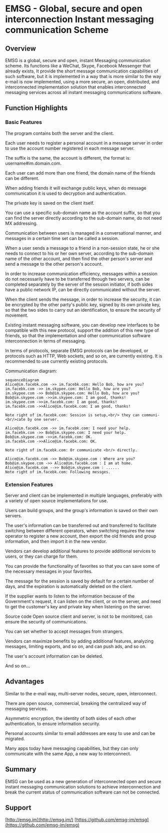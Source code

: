 # EMSG - Global, secure and open interconnection Instant messaging communication Scheme


## Overview

EMSG is a global, secure and open, instant Messaging communication scheme. Its functions like a WeChat, Skype, Facebook Messenger that already exists, It provide the short message communication capabilities of such software, but it is implemented in a way that is more similar to the way e-mail is now implemented, using a more secure, an open, distributed, and interconnected implementation solution that enables interconnected messaging services across all instant messaging communications software.

## Function Highlights

### Basic Features

The program contains both the server and the client.

Each user needs to register a personal account in a message server in order to use the account number registered in each message server.

The suffix is the same, the account is different, the format is: username#im.domain.com.

Each user can add more than one friend, the domain name of the friends can be different.

When adding friends it will exchange public keys, when do message communication it is used to decryption and authentication.

The private key is saved on the client itself.

You can use a specific sub-domain name as the account suffix, so that you can find the server directly according to the sub-domain name, do not need MX addressing.

Communication between users is managed in a conversational manner, and messages in a certain time set can be called a session.

When a user sends a message to a friend in a non-session state, he or she needs to connect to his or her own server, according to the sub-domain name of the other account, and then find the other person's server and send a message to the other person's account.

In order to increase communication efficiency, messages within a session do not necessarily have to be transferred through two servers, can be completed separately by the server of the session initiator, if both sides have a public network IP, can be directly communicated without the server.

When the client sends the message, in order to increase the security, it can be encrypted by the other party's public key, signed by its own private key, so that the two sides to carry out an identification, to ensure the security of movement.

Existing instant messaging software, you can develop new interfaces to be compatible with this new protocol, support the addition of this new type of friends, so that the implementation and other communication software interconnection in terms of messaging.

In terms of protocols, separate EMSG protocols can be developed, or protocols such as HTTP, Web sockets, and so on, are currently existing. It is recommended to use currently existing protocols.

Communication diagram:
```mermaid
sequenceDiagram
Alice@im.facebk.com ->> im.facebk.com: Hello Bob, how are you?
im.facebk.com ->> im.skypee.com: Hello Bob, how are you?
im.skypee.com ->> Bob@im.skypee.com: Hello Bob, how are you?
Bob@im.skypee.com ->>im.skypee.com: I am good, thanks!
im.skypee.com ->>im.facebk.com: I am good, thanks!
im.facebk.com ->>Alice@im.facebk.com: I am good, thanks!

Note right of im.facebk.com: Session is setup,<br/> they can communi-<br/>cate by one server.

Alice@im.facebk.com ->> im.facebk.com: I need your help.
im.facebk.com ->> Bob@im.skypee.com: I need your help.
Bob@im.skypee.com ->>im.facebk.com: OK.
im.facebk.com ->>Alice@im.facebk.com: OK.

Note right of im.facebk.com: Or communicate <br/> directly.

Alice@im.facebk.com ->> Bob@im.skypee.com : Where are you?
Bob@im.skypee.com ->> Alice@im.facebk.com : I am at home.
Alice@im.facebk.com -->> Bob@im.skypee.com : ......
Note right of im.facebk.com: Following messges.
```

### Extension Features

Server and client can be implemented in multiple languages, preferably with a variety of open source implementations for use.

Users can build groups, and the group's information is saved on their own servers.

The user's information can be transferred out and transferred to facilitate switching between different operators, when switching requires the new operator to register a new account, then export the old friends and group information, and then import it in the new vendor.

Vendors can develop additional features to provide additional services to users, or they can charge for them.

You can provide the functionality of favorites so that you can save some of the necessary messages in your favorites.

The message for the session is saved by default for a certain number of days, and the expiration is automatically deleted on the client.

If the supplier wants to listen to the information because of the Government's request, it can listen on the client, or on the server, and need to get the customer's key and private key when listening on the server.

Source code Open source client and server, is not to be monitored, can ensure the security of communications.

You can set whether to accept messages from strangers.

Vendors can maximize benefits by adding additional features, analyzing messages, limiting exports, and so on, and can push ads, and so on.

The user's account information can be deleted.

And so on...

## Advantages

Similar to the e-mail way, multi-server nodes, secure, open, interconnect.

There are open source, commercial, breaking the centralized way of messaging services.

Asymmetric encryption, the identity of both sides of each other authentication, to ensure information security.

Personal accounts similar to email addresses are easy to use and can be migrated.

Many apps today have messaging capabilities, but they can only communicate with the same App, a new way to interconnect.

## Summary

EMSG can be used as a new generation of interconnected open and secure instant messaging communication solutions to achieve interconnection and break the current status of communication software can not be connected.

##  Support

[http://emsg.im](http://emsg.im/)
[https://github.com/emsg-im/emsg](https://github.com/emsg-im/emsg)


